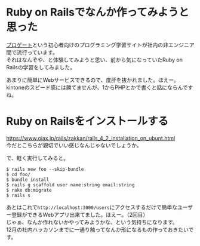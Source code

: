 # Ruby on Railsでなんか作ってみようと思った

[プロゲート](http://prog-8.com/)という初心者向けのプログラミング学習サイトが社内の非エンジニア間で流行っています。  
それはなんぞや、と体験してみようと思い、前から気になっていたRuby on Railsの学習をしてみました。  

あまりに簡単にWebサービスできるので、度肝を抜かれました。ほえー。  
kintoneのスピード感には勝てませんが、1からPHPとかで書くと話にならんですね。  

# Ruby on Railsをインストールする

https://www.oiax.jp/rails/zakkan/rails_4_2_installation_on_ubunt.html  
今だとこちらが親切でいい感じなんじゃないでしょうか。

で、軽く実行してみると。
```
$ rails new foo --skip-bundle
$ cd foo/
$ bundle install
$ rails g scaffold user name:string email:string
$ rake db:migrate
$ rails s
```
あとはこれで`http://localhost:3000/users`にアクセスするだけで簡単なユーザー登録ができるWebアプリ出来てました。ほえー。（2回目）  
じゃぁ、なんか作れないかやってみようかな、という気持ちになります。  
12月の社内ハッカソンまでに一通り触ってなんか形になるもの作っておきたいです。
